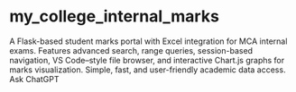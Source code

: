 # my_college_internal_marks
A Flask-based student marks portal with Excel integration for MCA internal exams. Features advanced search, range queries, session-based navigation, VS Code–style file browser, and interactive Chart.js graphs for marks visualization. Simple, fast, and user-friendly academic data access.          Ask ChatGPT

